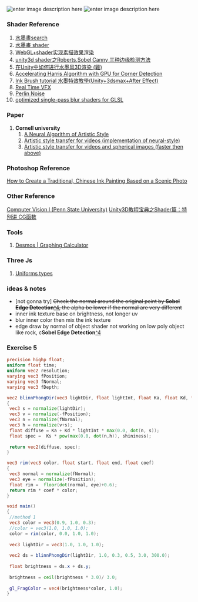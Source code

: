 ![enter image description here](https://lh3.googleusercontent.com/u_6Wx_Ebtp34lBk2PIHO_zGgQAE9GMxJU8_ANIhv_bvSNVcsS6T8r4oO0-_K5-IhaeVI7RsBiuU)
![enter image description here](https://lh3.googleusercontent.com/3nbKT7jVPRDi3hDn4dAY2tEeMebfYdeAw3ciR3hXt98esV1-MzLW1v5VcIlXpgaAbsMF8YYKOiY)
### Shader Reference
1. [水墨畫search](https://so.csdn.net/so/search/s.do?q=%E6%B0%B4%E5%A2%A8%E7%95%AB+shader&t=blog&o=&s=&l=)
2. [水墨畫 shader](https://blog.csdn.net/nannan0811666/article/details/79452197)
3. [WebGL+shader实现素描效果渲染](https://blog.csdn.net/u011712406/article/details/50085281)
4. [unity3d shader之Roberts,Sobel,Canny 三种边缘检测方法](https://blog.csdn.net/wolf96/article/details/43670851) 
5. [在Unity中如何进行水墨风3D渲染 (雞)](https://zhuanlan.zhihu.com/p/25339585)
6. [Accelerating Harris Algorithm with GPU for Corner Detection](https://ieeexplore.ieee.org/stamp/stamp.jsp?tp=&arnumber=6643655)
7. [Ink Brush tutorial 水墨特效教學(Unity+3dsmax+After Effect)](https://www.youtube.com/watch?v=7en8Y0GM55I)
8. [Real Time VFX](https://realtimevfx.com)
9. [Perlin Noise](http://flafla2.github.io/2014/08/09/perlinnoise.html)
10. [optimized single-pass blur shaders for GLSL](https://github.com/Jam3/glsl-fast-gaussian-blur) 

### Paper
1. **Cornell university**
	1. [A Neural Algorithm of Artistic Style](https://github.com/jcjohnson/neural-style)
	2. [Artistic style transfer for videos (implementation of neural-style)](https://github.com/manuelruder/artistic-videos)
	3. [Artistic style transfer for videos and spherical images (faster then above)](https://github.com/manuelruder/artistic-videos)

### Photoshop Reference
[How to Create a Traditional, Chinese Ink Painting Based on a Scenic Photo](https://design.tutsplus.com/tutorials/how-to-create-a-traditional-chinese-ink-painting-based-on-a-scenic-photo--psd-4807)

### Other Reference
[Computer Vision I (Penn State University)](http://www.cse.psu.edu/~rtc12/CSE486/)
[Unity3D教程宝典之Shader篇：特别讲 CG函数](http://blog.sina.com.cn/s/blog_471132920101dayr.html)

### Tools
1. [Desmos | Graphing Calculator](https://www.desmos.com/calculator)

### Three Js
1. [Uniforms types](https://github.com/mrdoob/three.js/wiki/Uniforms-types)

### ideas & notes
- [not gonna try] ~~Check the normal around the original point by **Sobel Edge Detection**[^4](#shader-reference), the alpha be lower if the normal are very different~~
- inner ink texture base on brightness, not longer uv
- blur inner color then mix the ink texture
- edge draw by normal of object shader not working on low poly object like rock, c**Sobel Edge Detection**[^4](#shader-reference)

### Exercise 5

 ```glsl
precision highp float;
uniform float time;
uniform vec2 resolution;
varying vec3 fPosition;
varying vec3 fNormal;
varying vec3 fDepth;

vec2 blinnPhongDir(vec3 lightDir, float lightInt, float Ka, float Kd, float Ks, float shininess)
{
  vec3 s = normalize(lightDir);
  vec3 v = normalize(-fPosition);
  vec3 n = normalize(fNormal);
  vec3 h = normalize(v+s);
  float diffuse = Ka + Kd * lightInt * max(0.0, dot(n, s));
  float spec =  Ks * pow(max(0.0, dot(n,h)), shininess);
  
  return vec2(diffuse, spec);
}

vec3 rim(vec3 color, float start, float end, float coef)
{
  vec3 normal = normalize(fNormal);
  vec3 eye = normalize(-fPosition);
  float rim =  floor(dot(normal, eye)+0.6);
  return rim * coef * color;
}

void main()
{
  //method 1
  vec3 color = vec3(0.9, 1.0, 0.3);
  //color = vec3(1.0, 1.0, 1.0);
  color = rim(color, 0.0, 1.0, 1.0);
  
  vec3 lightDir = vec3(1.0, 1.0, 1.0);
  
  vec2 ds = blinnPhongDir(lightDir, 1.0, 0.3, 0.5, 3.0, 300.0);
  
  float brightness = ds.x + ds.y;
  
  brightness = ceil(brightness * 3.0)/ 3.0;
  
  gl_FragColor = vec4(brightness*color, 1.0);
}
```
<!--stackedit_data:
eyJoaXN0b3J5IjpbLTE2MjgwODIxOTIsLTYxODU2NTcyMV19
-->